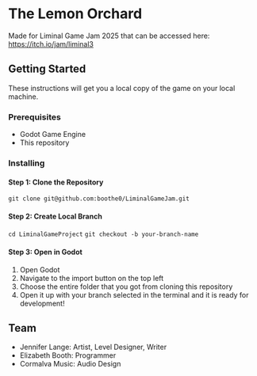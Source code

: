 # The Lemon Orchard

Made for Liminal Game Jam 2025 that can be accessed here: https://itch.io/jam/liminal3

## Getting Started

These instructions will get you a local copy of the game on your local machine.

### Prerequisites

- Godot Game Engine
- This repository

### Installing

#### Step 1: Clone the Repository
`git clone git@github.com:boothe0/LiminalGameJam.git`

#### Step 2: Create Local Branch
`cd LiminalGameProject`
`git checkout -b your-branch-name`

#### Step 3: Open in Godot

1) Open Godot
2) Navigate to the import button on the top left
3) Choose the entire folder that you got from cloning this repository
4) Open it up with your branch selected in the terminal and it is ready for development!

## Team
- Jennifer Lange: Artist, Level Designer, Writer
- Elizabeth Booth: Programmer
- Cormalva Music: Audio Design
